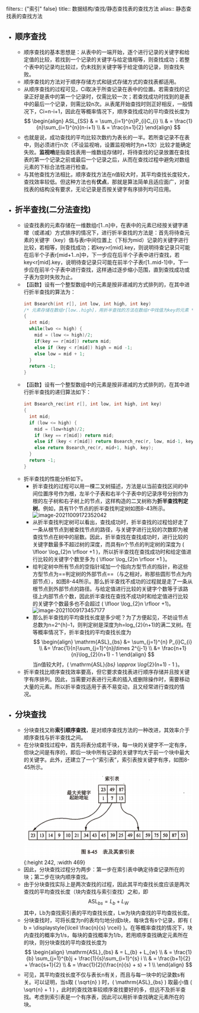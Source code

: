 filters:: {"索引" false}
title:: 数据结构/查找/静态查找表的查找方法
alias:: 静态查找表的查找方法

- ## 顺序查找
	- 顺序查找的基本思想是：从表中的一端开始，逐个进行记录的关键字和给定值的比较，若找到一个记录的关键字与给定值相等，则查找成功；若整个表中的记录均比较过，仍未找到关键字等于给定值的记录，则查找失败。
	- 顺序查找的方法对于顺序存储方式和链式存储方式的查找表都适用。
	- 从顺序查找的过程可见，Ci取决于所查记录在表中的位置。若需查找的记录正好是表中的第一个记录时，仅需比较一次；若查找成功时找到的是表中的最后一个记录，则需比较n次。从表尾开始查找时则正好相反，一般情况下，Ci=n-i+1，因此在等概率情况下，顺序查找成功的平均查找长度为
	  $$
	  \begin{align}
	  ASL_{SS} & = \sum_{i=1}^{n}P_{i}C_{i} \\
	  	& = \frac{1}{n}\sum_{i=1}^{n}(n-i+1) \\
	  	& = \frac{n+1}{2}
	  \end{align}
	  $$
	- 也就是说，成功查找的平均比较次数约为表长的一半。若所查记录不在表中，则必须进行n次（不设监视哨，设置监视哨时为n+1次）比较才能确定失败。**监视哨**是指查找表用一维数组存储时，将待查找的记录放置在查找表的第一个记录之前或最后一个记录之后，从而在查找过程中避免对数组元素的下标合法性进行检查。
	- 与其他查找方法相比，顺序查找方法在n值较大时，其平均查找长度较大，查找效率较低。但这种方法也有**优点**，那就是算法简单且适应面广，对查找表的结构没有要求，无论记录是否按关键字有序排列均可应用。
- ## 折半查找(二分法查找)
	- 设查找表的元素存储在一维数组r[1..n]中，在表中的元素已经按关键字递增（或递减）方式排序的情况下，进行折半查找的方法是：首先将待查元素的关键字（key）值与表r中间位置上（下标为mid）记录的关键字进行比较，若相等，则查找成功；若key>r[mid].key，则说明待查记录只可能在后半个子表r[mid+1..n]中，下一步应在后半个子表中进行查找，若key<r[mid].key，说明待查记录只可能在前半个子表r[1..mid-1]中，下一步应在前半个子表中进行查找，这样通过逐步缩小范围，直到查找成功或子表为空时失败为止。
	- 【函数】设有一个整型数组中的元素是按非递减的方式排列的，在其中进行折半查找的算法为：
	  ```c
	  int Bsearch(int r[], int low, int high, int key)
	  /* 元素存储在数组r[low..high]，用折半查找的方法在数组r中找值为key的元素 */
	  {
	    int mid;
	    while(lwo <= high) {
	      mid = (low <= high)/2;
	      if(key == r[mid]) return mid;
	      else if (key < r[mid]) high = mid -1;
	      else low = mid + 1;
	    }
	    return -1;
	  }
	  ```
	- 【函数】设有一个整型数组中的元素是按非递减的方式排列的，在其中进行折半查找的递归算法如下：
	  ```c
	  int Bsearch_rec(int r[], int low, int high, int key)
	  {
	    int mid;
	    if (low <= high) {
	      mid = (low+high)/2;
	      if (key == r[mid]) return mid;
	      else if (key < r[mid]) return Bsearch_rec(r, low, mid-1, key);
	      else return Bsearch_rec(r, mid+1, high, key);
	    }
	    return -1;
	  }
	  ```
	- 折半查找的性能分析如下。
		- 折半查找的过程可以用一棵二叉树描述，方法是以当前查找区间的中间位置序号作为根，左半个子表和右半个子表中的记录序号分别作为根的左子树和右子树上的节点，这样构造的二叉树称为**折半查找判定树**。例如，具有11个节点的折半查找判定树如图8-43所示。
		  ![image-20211009172352042](https://img.mhugh.net/typora/image-20211009172352042.png)
		- 从折半查找判定树可以看出，查找成功时，折半查找的过程恰好走了一条从根节点到被查找节点的路径，与关键字进行比较的次数即为被查找节点在树中的层数。因此，折半查找在查找成功时，进行比较的关键字数最多不超过树的深度，而具有n个节点的判定树的深度为 \( \lfloor \log_{2}n \rfloor +1 \)，所以折半查找在查找成功时和给定值进行比较的关键字个数至多为 \( \lfloor \log_{2}n \rfloor +1 \)。
		- 给判定树中所有节点的空指针域加一个指向方型节点的指针，称这些方型节点为==判定树的外部节点==（与之相对，称那些圆形节点为内部节点），如图8-44所示。那么折半查找不成功的过程就是走了一条从根节点到外部节点的路径。与给定值进行比较的关键字个数等于该路径上内部节点个数，因此折半查找在查找不成功时和给定值进行比较的关键字个数最多也不会超过 \( \lfloor \log_{2}n \rfloor +1\)。
		  ![image-20211009173457177](https://img.mhugh.net/typora/image-20211009173457177.png)
		- 那么折半查找的平均查找长度是多少呢？为了方便起见，不妨设节点总数为n=2^{h}-1，则判定树是深度为h=log_{2}(n+1)的满二叉树。在等概率情况下，折半查找的平均查找长度为
		  $$
		  \begin{align}
		  \mathrm{ASL}_{bs} &= \sum_{j=1}^{n} P_{i}C_{i} \\
		  	&= \frac{1}{n}\sum_{j=1}^{n}j\times 2^{j-1} \\
		  	&= \frac{n+1}{n}\log_{2}(n+1) - 1
		  \end{align}
		  $$
		  当n值较大时，\( \mathrm{ASL}_{bs} \approx \log_{2}(n+1) - 1 \)。
	- 折半查找比顺序查找效率要高，但它要求查找表进行顺序存储并且按关键字有序排列。因此，当需要对表进行元素的插入或删除操作时，需要移动大量的元素。所以折半查找适用于表不易变动，且又经常进行查找的情况。
- ## 分块查找
	- 分块查找又称**索引顺序查找**，是对顺序查找方法的一种改进，其效率介于顺序查找与折半查找之间。
	- 在分块查找过程中，首先将表分成若干块，每一块的关键字不一定有序，但块之间是有序的，即后一块中所有记录的关键字均大于前一个块中最大的关键字。此外，还建立了一个“索引表”，索引表按关键字有序，如图8-45所示。
	  ![image.png](../assets/image_1648959432041_0.png){:height 242, :width 469}
	- 因此，分块查找过程分为两步：第一步在索引表中确定待查记录所在的块；第二步在块内顺序查找。
	- 由于分块查找实际上是两次查找的过程，因此其平均查找长度应该是两次查找的平均查找长度（块内查找与索引查找）之和，即
	  $$
	  \mathrm{ASL}_{bs} = L_{b} + L_{W}
	  $$
	  其中，Lb为查找索引表的平均查找长度，Lw为块内查找的平均查找长度。
	- 分块查找时，可将长度为n的表均匀地分成b块，每块含有s个记录，即有 \( b = \displaystyle{\lceil \frac{n}{s} \rceil} \)。在等概率查找的情况下，块内查找的概率为1/s，每块的查找概率为1/b，若用顺序查找确定元素所在的块，则分块查找的平均查找长度为
	  $$
	  \begin{align}
	  \mathrm{ASL}_{bs} & = L_{b} + L_{w} \\
	  	            & = \frac{1}{b} \sum_{j=1}^{b}j + \frac{1}{s}\sum_{i=1}^{s} i \\
	  	            & = \frac{b+1}{2} + \frac{s+1}{2} \\
	  	            & = \frac{1}{2}(\frac{n}{s} + s) + 1 \\
	  \end{align}
	  $$
	- 可见，其平均查找长度不仅与表长n有关，而且与每一块中的记录数s有关。可以证明，当s取 \( \sqrt{n} \) 时，\( \mathrm{ASL}_{bs} \) 取最小值 \( \sqrt{n} + 1 \) ，此时的查找效率较顺序查找要好的多，但远不及折半查找。考虑到索引表是一个有序表，因此可以用折半查找确定元素所在的块。